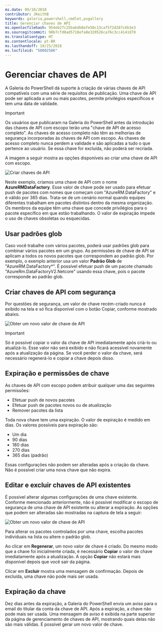 ```yaml
---
ms.date: 09/10/2018
contributor: JKeithB
keywords: galeria,powershell,cmdlet,psgallery
title: Gerenciar chaves de API
ms.openlocfilehash: 954eb27c25babdb8efe50c13caf5f2d287c6b3e3
ms.sourcegitcommit: 98b7cfd8ad5718efa8e320526ca76c3cc4141d78
ms.translationtype: HT
ms.contentlocale: pt-BR
ms.lasthandoff: 10/25/2018
ms.locfileid: "50002506"
---
```

# <a name="managing-api-keys"></a>Gerenciar chaves de API

A Galeria do PowerShell dá suporte à criação de várias chaves de API compatíveis com uma série de requisitos de publicação. Uma chave de API pode ser aplicada a um ou mais pacotes, permite privilégios específicos e tem uma data de validade.

> [!IMPORTANT]
> Os usuários que publicaram na Galeria do PowerShell antes da introdução das chaves de API com escopo terão uma "chave de API de acesso completo". As chaves de acesso completo não têm as melhorias de segurança incorporadas às chaves de API com escopo. As chaves de acesso completo nunca perdem a validade e são aplicadas a tudo o que pertence ao usuário. Se essa chave for excluída, não poderá ser recriada.

A imagem a seguir mostra as opções disponíveis ao criar uma chave de API com escopo.

![Criar chaves de API](../../Images/PSGallery_KeyScoped.png)

Neste exemplo, criamos uma chave de API com o nome **AzureRMDataFactory**. Esse valor de chave pode ser usado para efetuar push de pacotes com nomes que começam com "AzureRM.DataFactory" e é válido por 365 dias. Trata-se de um cenário normal quando equipes diferentes trabalham em pacotes distintos dentro da mesma organização. Os membros da equipe têm uma chave que concede privilégios para o pacote específico em que estão trabalhando.
O valor de expiração impede o uso de chaves obsoletas ou esquecidas.

## <a name="using-glob-patterns"></a>Usar padrões glob

Caso você trabalhe com vários pacotes, poderá usar padrões glob para combinar vários pacotes em um grupo. As permissões de chave de API se aplicam a todos os novos pacotes que correspondem ao padrão glob. Por exemplo, o exemplo anterior usa um valor **Padrão Glob** de "AzureRM.DataFactory*". É possível efetuar push de um pacote chamado "AzureRm.DataFactoryV2.Netcore" usando essa chave, pois o pacote corresponde ao padrão glob.

## <a name="create-api-keys-securely"></a>Criar chaves de API com segurança

Por questões de segurança, um valor de chave recém-criado nunca é exibido na tela e só fica disponível com o botão Copiar, conforme mostrado abaixo.

![Obter um novo valor de chave de API](../../Images/PSGallery_CopyCreatedKey.png)

> [!IMPORTANT]
> Só é possível copiar o valor da chave de API imediatamente após criá-lo ou atualizá-lo. Esse valor não será exibido e não ficará acessível novamente após a atualização da página. Se você perder o valor da chave, será necessário regenerá-lo e copiar a chave depois disso.

## <a name="key-permissions-and-expiration"></a>Expiração e permissões de chave

As chaves de API com escopo podem atribuir qualquer uma das seguintes permissões:

- Efetuar push de novos pacotes
- Efetuar push de pacotes novos ou de atualização
- Remover pacotes da lista

Toda nova chave tem uma expiração. O valor de expiração é medido em dias. Os valores possíveis para expiração são:

- Um dia
- 90 dias
- 180 dias
- 270 dias
- 365 dias (padrão)

Essas configurações não podem ser alteradas após a criação da chave. Não é possível criar uma nova chave que não expira.

## <a name="editing-and-deleting-existing-api-keys"></a>Editar e excluir chaves de API existentes

É possível alterar algumas configurações de uma chave existente. Conforme mencionado anteriormente, não é possível modificar o escopo de segurança de uma chave de API existente ou alterar a expiração. As opções que podem ser alteradas são mostradas na captura de tela a seguir:

![Obter um novo valor de chave de API](../../Images/PSGallery_EditAPIKey.png)

Para alterar os pacotes controlados por uma chave, escolha pacotes individuais na lista ou altere o padrão glob.

Ao clicar em **Regenerar**, um novo valor de chave é criado. Do mesmo modo que a chave foi inicialmente criada, é necessário **Copiar** o valor de chave imediatamente após a atualização. A opção **Copiar** não estará mais disponível depois que você sair da página.

Clicar em **Excluir** mostra uma mensagem de confirmação. Depois de excluída, uma chave não pode mais ser usada.

## <a name="key-expiration"></a>Expiração da chave

Dez dias antes da expiração, a Galeria do PowerShell envia um aviso para o email do titular da conta da chave de API. Após a expiração, a chave não pode mais ser usada. Uma mensagem de aviso é exibida na parte superior da página de gerenciamento de chaves de API, mostrando quais delas não são mais válidas. É possível gerar um novo valor de chave.
